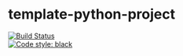 # template-python-project

[![Build Status](https://travis-ci.org/coreygirard/template-python-project.svg?branch=master)](https://travis-ci.org/coreygirard/template-python-project) <br>
[![Code style: black](https://img.shields.io/badge/code%20style-black-000000.svg)](https://github.com/ambv/black)
